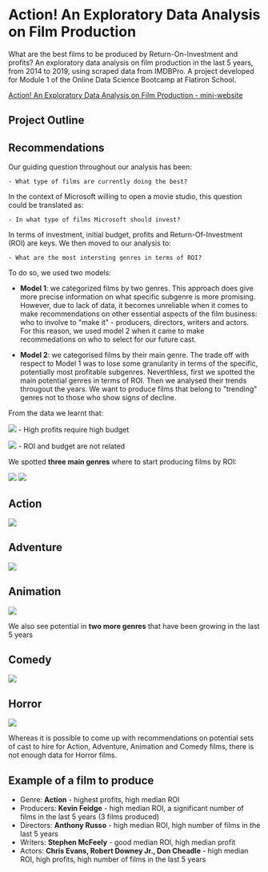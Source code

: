 # Action! An Exploratory Data Analysis on Film Production

What are the best films to be produced by Return-On-Investment and profits? An exploratory data analysis on film production in the last 5 years, from 2014 to 2019, using scraped data from IMDBPro. A project developed for Module 1 of the Online Data Science Bootcamp at Flatiron School.

[Action! An Exploratory Data Analysis on Film Production - mini-website](https://readymag.com/kosmonauts/action-eda/)

## Project Outline


## Recommendations
Our guiding question throughout our analysis has been:

    - What type of films are currently doing the best?

In the context of Microsoft willing to open a movie studio, this question could be translated as:

    - In what type of films Microsoft should invest?

In terms of investment, initial budget, profits and Return-Of-Investment (ROI) are keys. 
We then moved to our analysis to:

    - What are the most intersting genres in terms of ROI?

To do so, we used two models:
- **Model 1**: we  categorized films by two genres. This approach does give more precise information on what specific subgenre is more promising. However, due to lack of data, it becomes unreliable when it comes to make recommendations on other essential aspects of the film business: who to involve to "make it" - producers, directors, writers and actors. For this reason, we used model 2 when it came to make recommedations on who to select for our future cast.

- **Model 2**: we categorised films by their main genre. The trade off with respect to Model 1 was to lose some granularity in terms of the specific, potentially most profitable subgenres. Neverthless, first we spotted the main potential genres in terms of ROI. Then we analysed their trends througout the years. We want to produce films that belong to "trending" genres not to those who show signs of decline. 


From the data we learnt that:

![](images/profits-budget.png)
    - High profits require high budget

![](images/roi-budget.png)
    - ROI and budget are not related

We spotted **three main genres** where to start producing films by ROI: 

![](images/profits-per-genres.png)
<img src="images/roi by genres .png">

 <h2>Action</h2>
<img src="images/roi action years.png">

<h2>Adventure</h2>
<img src="images/roi adventure years.png">

<h2>Animation</h2>
<img src="images/roi animation years.png">

We also see potential in **two more genres** that have been growing in the last 5 years
  
<h2>Comedy</h2>
<img src="images/roi comedy years.png">

<h2>Horror</h2>
<img src="images/roi horror years.png">

Whereas it is possible to come up with recommendations on potential sets of cast to hire for Action, Adventure, Animation and Comedy films, there is not enough data for Horror films.

## Example of  a film to produce

- Genre: **Action** - highest profits, high median ROI
- Producers: **Kevin Feidge** - high median ROI, a significant number of films in the last 5 years (3 films produced)
- Directors: **Anthony Russo** - high median ROI, high number of films in the last 5 years
- Writers: **Stephen McFeely** - good median ROI, high median profit
- Actors: **Chris Evans, Robert Downey Jr., Don Cheadle** - high median ROI, high profits, high number of films in the last 5 years
